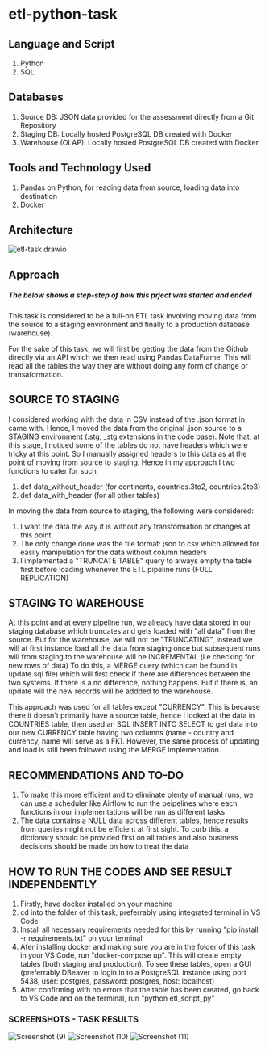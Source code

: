 # etl-python-task

## Language and Script
1. Python
2. SQL

## Databases 
1. Source DB: JSON data provided for the assessment directly from a Git Repository
2. Staging DB: Locally hosted PostgreSQL DB created with Docker
3. Warehouse (OLAP): Locally hosted PostgreSQL DB created with Docker

## Tools and Technology Used
1. Pandas on Python, for reading data from source, loading data into destination
2. Docker

## Architecture
![etl-task drawio](https://user-images.githubusercontent.com/62335314/184490004-001f4248-4fb1-4622-9da2-f30b34a673af.png)


## Approach
##### The below shows a step-step of how this prject was started and ended
This task is considered to be a full-on ETL task involving moving data from the source to a staging environment and finally to a production database (warehouse). 

For the sake of this task, we will first be getting the data from the Github directly via an API which we then read using Pandas DataFrame. This will read all the tables the way they are without doing any form of change or transaformation.

## SOURCE TO STAGING
I considered working with the data in CSV instead of the .json format in came with. Hence, I moved the data from the original .json source to a STAGING environment (.stg, _stg extensions in the code base).
Note that, at this stage, I noticed some of the tables do not have headers which were tricky at this point. So I manually assigned headers to this data as at the point of moving from source to staging. Hence in my approach I two functions to cater for such

 1. def data_without_header (for continents, countries.3to2, countries.2to3)
  2. def data_with_header (for all other tables)

In moving the data from source to staging, the following were considered:
 1. I want the data the way it is without any transformation or changes at this point 
 2. The only change done was the file format: json to csv which allowed for easily manipulation for the data without column headers
 3. I implemented a "TRUNCATE TABLE" query to always empty the table first before loading whenever the ETL pipeline runs (FULL REPLICATION)

## STAGING TO WAREHOUSE
At this point and at every pipeline run, we already have data stored in our staging database which truncates and gets loaded with "all data" from the source. But for the warehouse, we will not be "TRUNCATING", instead we will at first instance load all the data from staging once but subsequent runs will from staging to the warehouse will be INCREMENTAL (i.e checking for new rows of data)
To do this, a MERGE query (which can be found in update.sql file) which will first check if there are differences between the two systems. If there is a no difference, nothing happens. But if there is, an update will the new records will be addded to the warehouse.

This approach was used for all tables except "CURRENCY". This is because there it doesn't primarily have a source table, hence I looked at the data in COUNTRIES table, then used an SQL INSERT INTO SELECT to get data into our new CURRENCY table having two columns (name - country and currency, name will serve as a FK). However, the same process of updating and load is still been followed using the MERGE implementation.

## RECOMMENDATIONS AND TO-DO
 1. To make this more efficient and to eliminate plenty of manual runs, we can use a scheduler like Airflow to run the peipelines where each functions in our implementations will be run as different tasks
 2. The data contains a NULL data across different tables, hence results from queries might not be efficient at first sight. To curb this, a dictionary should be provided first on all tables and also business decisions should be made on how to treat the data

## HOW TO RUN THE CODES AND SEE RESULT INDEPENDENTLY
 1. Firstly, have docker installed on your machine
 2. cd into the folder of this task, preferrably using integrated terminal in VS Code
 3. Install all necessary requirements needed for this by running "pip install -r requirements.txt" on your terminal
 4. Afer installing docker and making sure you are in the folder of this task in your VS Code, run "docker-compose up". This will create empty tables (both staging and production). To see these tables, open a GUI (preferrably DBeaver to login in to a PostgreSQL instance using port 5438, user: postgres, password: postgres, host: localhost)
 5. After confirming with no errors that the table has been created, go back to VS Code and on the terminal, run "python etl_script_py"


### SCREENSHOTS - TASK RESULTS

![Screenshot (9)](https://user-images.githubusercontent.com/62335314/184510995-5842bc92-4971-4a60-a7e3-ed50d3584fba.png)
![Screenshot (10)](https://user-images.githubusercontent.com/62335314/184511005-14441fc3-495a-4faa-8a9c-e1e00a27d636.png)
![Screenshot (11)](https://user-images.githubusercontent.com/62335314/184511010-a91418e3-6244-406c-aecd-57e51213385b.png)


  
